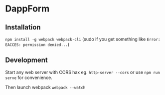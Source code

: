 # DappForm

## Installation

`npm install -g webpack webpack-cli` (sudo if you get something like `Error: EACCES: permission denied...`)

## Development

Start any web server with CORS hax eg. `http-server --cors` or use `npm run serve` for convenience.

Then launch webpack `webpack --watch`